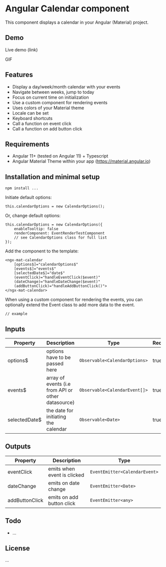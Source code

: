 # Angular Calendar component

This component displays a calendar in your Angular (Material) project. 

## Demo
Live demo (link)

GIF

## Features
- Display a day/week/month calendar with your events
- Navigate between weeks, jump to today
- Focus on current time on initialization
- Use a custom component for rendering events
- Uses colors of your Material theme
- Locale can be set
- Keyboard shortcuts
- Call a function on event click
- Call a function on add button click

## Requirements
- Angular 11+ (tested on Angular 11) + Typescript
- Angular Material Theme within your app (https://material.angular.io)

## Installation and minimal setup
```
npm install ...
```

Initiate default options:
```
this.calendarOptions = new CalendarOptions();
```

Or, change default options:
```
this.calendarOptions = new CalendarOptions({
    enableTooltip: false
    renderComponent: EventRenderTestComponent
    // see CalendarOptions class for full list
});

```

Add the component to the template:

```
<ngx-mat-calendar
    [options$]="calendarOptions$"
    [events$]="events$"
    [selectedDate$]="date$"
    (eventClick)="handleEventClick($event)"
    (dateChange)="handleDateChange($event)"
    (addButtonClick)="handleAddButtonClick()">
</ngx-mat-calendar>
```

When using a custom component for rendering the events, you can optionally extend the Event class to add more data to the event.

```
// example
```

## Inputs
| Property        | Description                                         | Type                            | Required |
|-----------------|-----------------------------------------------------|---------------------------------|----------|
| options$        | options have to be passed here                      | `Observable<CalendarOptions>`   | true     |
| events$         | array of events (i.e from API or other datasource)  | `Observable<CalendarEvent[]>`   | true     |
| selectedDate$   | the date for initiating the calendar                | `Observable<Date>`              | true     |

## Outputs
| Property        | Description                                         | Type                          |
|-----------------|-----------------------------------------------------|-------------------------------|
| eventClick      | emits when event is clicked                         | `EventEmitter<CalendarEvent>` |
| dateChange      | emits on date change                                | `EventEmitter<Date>`          |
| addButtonClick  | emits on add button click                           | `EventEmitter<any>`           |

## Todo
- ...

## License
...